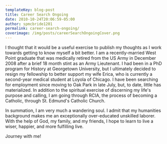 ```yaml
---
templateKey: blog-post
title: Career Search Ongoing
date: 2010-10-24T20:06:59-05:00
author: spmcbride1201
permalink: career-search-ongoing/
coverimage: /img/posts/careerSearchOngoingCover.png
---
```


I thought that it would be a useful exercise to publish my thoughts as I work towards getting to know myself a bit better. I am a recently-married West Point graduate that was medically retired from the US Army in December 2008 after a brief 18 month stint as an Army Lieutenant. I had been in a PhD program for History at Georgetown University, but I ultimately decided to resign my fellowship to better support my wife Erica, who is currently a second-year medical student at Loyola of Chicago. I have been searching for employment since moving to Oak Park in late July, but, to date, little has materialized. In addition to the spiritual exercise of discerning my life's purpose and calling, I am going through RCIA, the process of becoming a Catholic, through St. Edmund's Catholic Church.

In summation, I am very much a wandering soul. I admit that my humanities background makes me an exceptionally over-educated unskilled laborer. With the help of God, my family, and my friends, I hope to learn to live a wiser, happier, and more fulfilling live.

Journey with me!
